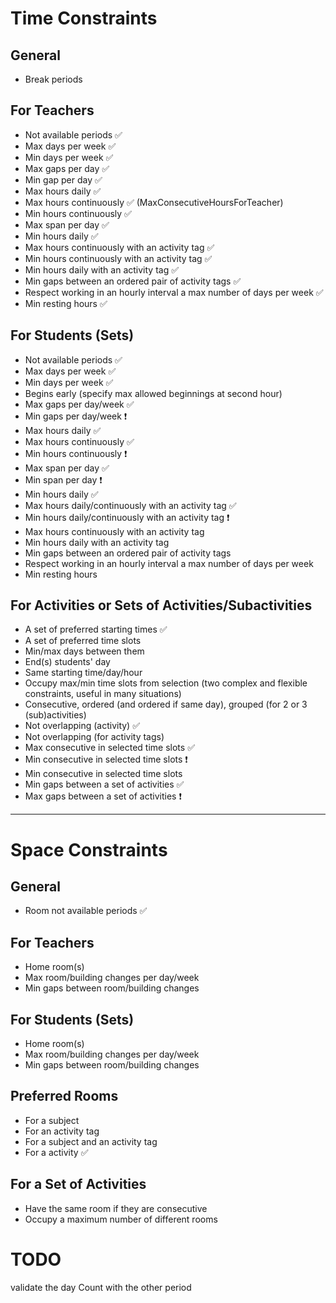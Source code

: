 # Time Constraints

## General

- Break periods

## For Teachers

- Not available periods ✅
- Max days per week ✅
- Min days per week ✅
- Max gaps per day ✅
- Min gap per day ✅
- Max hours daily ✅
- Max hours continuously ✅ (MaxConsecutiveHoursForTeacher)
- Min hours continuously ✅
- Max span per day ✅
- Min hours daily ✅
- Max hours continuously with an activity tag ✅
- Min hours continuously with an activity tag ✅
- Min hours daily with an activity tag ✅
- Min gaps between an ordered pair of activity tags ✅
- Respect working in an hourly interval a max number of days per week ✅
- Min resting hours ✅

## For Students (Sets)

- Not available periods ✅
- Max days per week ✅
- Min days per week ✅
- Begins early (specify max allowed beginnings at second hour)
- Max gaps per day/week ✅
- Min gaps per day/week ❗️
- Max hours daily ✅
- Max hours continuously ✅
- Min hours continuously ❗️
- Max span per day ✅
- Min span per day ❗️
- Min hours daily ✅
- Max hours daily/continuously with an activity tag ✅
- Min hours daily/continuously with an activity tag ❗
- Max hours continuously with an activity tag
- Min hours daily with an activity tag
- Min gaps between an ordered pair of activity tags
- Respect working in an hourly interval a max number of days per week
- Min resting hours

## For Activities or Sets of Activities/Subactivities

<!-- - A single preferred starting time -->

- A set of preferred starting times ✅
- A set of preferred time slots
- Min/max days between them
- End(s) students' day
- Same starting time/day/hour
- Occupy max/min time slots from selection (two complex and flexible constraints, useful in many situations)
- Consecutive, ordered (and ordered if same day), grouped (for 2 or 3 (sub)activities)
- Not overlapping (activity) ✅
- Not overlapping (for activity tags)
- Max consecutive in selected time slots ✅
- Min consecutive in selected time slots ❗
- Min consecutive in selected time slots
- Min gaps between a set of activities ✅
- Max gaps between a set of activities ❗

---

# Space Constraints

## General

- Room not available periods ✅

## For Teachers

- Home room(s)
- Max room/building changes per day/week
- Min gaps between room/building changes

## For Students (Sets)

- Home room(s)
- Max room/building changes per day/week
- Min gaps between room/building changes

## Preferred Rooms

- For a subject
- For an activity tag
- For a subject and an activity tag
- For a activity ✅

## For a Set of Activities

- Have the same room if they are consecutive
- Occupy a maximum number of different rooms

# TODO

validate the day Count with the other period
